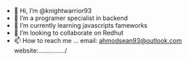 - 👋 Hi, I’m @knightwarrior93
- 👀 I’m a programer specialist in backend 
- 🌱 I’m currently learning javascripts fameworks
- 💞️ I’m looking to collaborate on Redhut
- 📫 How to reach me ...
        email: ahmodsean93@outlook.com
        website:.............../

<!---
You can click the Preview link to take a look at your changes.
--->
